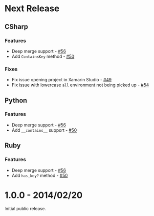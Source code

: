 # Next Release

## CSharp

### Features

* Deep merge support - [#56](https://github.com/ResourceDataInc/Centroid/pull/56)
* Add `ContainsKey` method - [#50](https://github.com/ResourceDataInc/Centroid/pull/50)

### Fixes

* Fix issue opening project in Xamarin Studio - [#49](https://github.com/ResourceDataInc/Centroid/pull/49)
* Fix issue with lowercase `all` environment not being picked up - [#54](https://github.com/ResourceDataInc/Centroid/pull/54)

## Python

### Features

* Deep merge support - [#56](https://github.com/ResourceDataInc/Centroid/pull/56)
* Add `__contains__` support - [#50](https://github.com/ResourceDataInc/Centroid/pull/50)

## Ruby

### Features

* Deep merge support - [#56](https://github.com/ResourceDataInc/Centroid/pull/56)
* Add `has_key?` method - [#50](https://github.com/ResourceDataInc/Centroid/pull/50)

# 1.0.0 - 2014/02/20

Initial public release.
